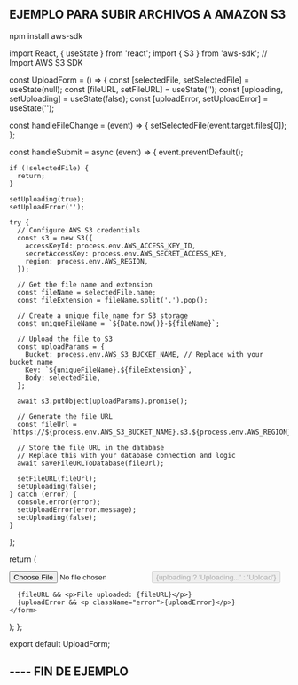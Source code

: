 ## EJEMPLO PARA SUBIR ARCHIVOS A AMAZON S3

npm install aws-sdk

import React, { useState } from 'react';
import { S3 } from 'aws-sdk'; // Import AWS S3 SDK

const UploadForm = () => {
const [selectedFile, setSelectedFile] = useState(null);
const [fileURL, setFileURL] = useState('');
const [uploading, setUploading] = useState(false);
const [uploadError, setUploadError] = useState('');

const handleFileChange = (event) => {
setSelectedFile(event.target.files[0]);
};

const handleSubmit = async (event) => {
event.preventDefault();

    if (!selectedFile) {
      return;
    }

    setUploading(true);
    setUploadError('');

    try {
      // Configure AWS S3 credentials
      const s3 = new S3({
        accessKeyId: process.env.AWS_ACCESS_KEY_ID,
        secretAccessKey: process.env.AWS_SECRET_ACCESS_KEY,
        region: process.env.AWS_REGION,
      });

      // Get the file name and extension
      const fileName = selectedFile.name;
      const fileExtension = fileName.split('.').pop();

      // Create a unique file name for S3 storage
      const uniqueFileName = `${Date.now()}-${fileName}`;

      // Upload the file to S3
      const uploadParams = {
        Bucket: process.env.AWS_S3_BUCKET_NAME, // Replace with your bucket name
        Key: `${uniqueFileName}.${fileExtension}`,
        Body: selectedFile,
      };

      await s3.putObject(uploadParams).promise();

      // Generate the file URL
      const fileUrl = `https://${process.env.AWS_S3_BUCKET_NAME}.s3.${process.env.AWS_REGION}.amazonaws.com/${uniqueFileName}.${fileExtension}`;

      // Store the file URL in the database
      // Replace this with your database connection and logic
      await saveFileURLToDatabase(fileUrl);

      setFileURL(fileUrl);
      setUploading(false);
    } catch (error) {
      console.error(error);
      setUploadError(error.message);
      setUploading(false);
    }

};

return (

<form onSubmit={handleSubmit}>
<input type="file" onChange={handleFileChange} />
<button type="submit" disabled={uploading}>
{uploading ? 'Uploading...' : 'Upload'}
</button>

      {fileURL && <p>File uploaded: {fileURL}</p>}
      {uploadError && <p className="error">{uploadError}</p>}
    </form>

);
};

export default UploadForm;

## ---- FIN DE EJEMPLO
